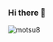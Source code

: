 ### Hi there 👋

<p><img align="left" src="https://github-readme-stats.vercel.app/api/top-langs?username=motsu8&show_icons=true&locale=en&layout=compact" alt="motsu8" /></p>

<!--
**motsu8/motsu8** is a ✨ _special_ ✨ repository because its `README.md` (this file) appears on your GitHub profile.

Here are some ideas to get you started:

- 🔭 I’m currently working on ...
- 🌱 I’m currently learning ...
- 👯 I’m looking to collaborate on ...
- 🤔 I’m looking for help with ...
- 💬 Ask me about ...
- 📫 How to reach me: ...
- 😄 Pronouns: ...
- ⚡ Fun fact: ...
-->

